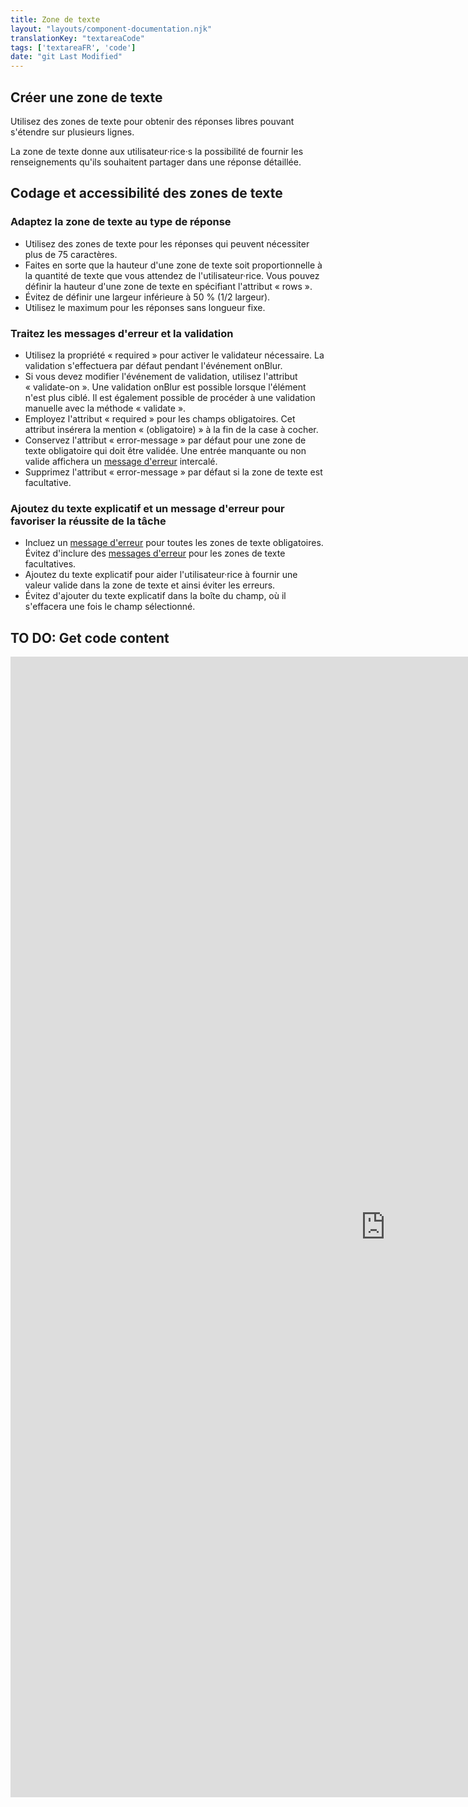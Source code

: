 ```yaml
---
title: Zone de texte
layout: "layouts/component-documentation.njk"
translationKey: "textareaCode"
tags: ['textareaFR', 'code']
date: "git Last Modified"
---
```


## Créer une zone de texte

Utilisez des zones de texte pour obtenir des réponses libres pouvant s'étendre sur plusieurs lignes.

La zone de texte donne aux utilisateur·rice·s la possibilité de fournir les renseignements qu'ils souhaitent partager dans une réponse détaillée.

## Codage et accessibilité des zones de texte

### Adaptez la zone de texte au type de réponse

- Utilisez des zones de texte pour les réponses qui peuvent nécessiter plus de 75 caractères.
- Faites en sorte que la hauteur d'une zone de texte soit proportionnelle à la quantité de texte que vous attendez de l'utilisateur·rice. Vous pouvez définir la hauteur d'une zone de texte en spécifiant l'attribut « rows ».
- Évitez de définir une largeur inférieure à 50 % (1/2 largeur).
- Utilisez le maximum pour les réponses sans longueur fixe.

### Traitez les messages d'erreur et la validation

- Utilisez la propriété « required » pour activer le validateur nécessaire. La validation s'effectuera par défaut pendant l'événement onBlur.
- Si vous devez modifier l'événement de validation, utilisez l'attribut « validate-on ». Une validation onBlur est possible lorsque l'élément n'est plus ciblé. Il est également possible de procéder à une validation manuelle avec la méthode « validate ».
- Employez l'attribut « required » pour les champs obligatoires. Cet attribut insérera la mention « (obligatoire) » à la fin de la case à cocher.
- Conservez l'attribut « error-message » par défaut pour une zone de texte obligatoire qui doit être validée. Une entrée manquante ou non valide affichera un [message d'erreur](/fr/composants/message-derreur/) intercalé.
- Supprimez l'attribut « error-message » par défaut si la zone de texte est facultative.

### Ajoutez du texte explicatif et un message d'erreur pour favoriser la réussite de la tâche

- Incluez un [message d'erreur](/fr/composants/message-derreur/) pour toutes les zones de texte obligatoires. Évitez d'inclure des [messages d'erreur](/fr/composants/message-derreur/) pour les zones de texte facultatives.
- Ajoutez du texte explicatif pour aider l'utilisateur·rice à fournir une valeur valide dans la zone de texte et ainsi éviter les erreurs.
- Évitez d'ajouter du texte explicatif dans la boîte du champ, où il s'effacera une fois le champ sélectionné.

## TO DO: Get code content

<iframe
  title="Overview of gcds-textarea properties and events."
  src="https://cds-snc.github.io/gcds-components/?path=/docs/components-textarea--default&viewMode=docs&shortcuts=false&singleStory=true"
  width="1200"
  height="1825"
  style="display: block; margin: 0 auto;"
  frameBorder="0"
></iframe>
